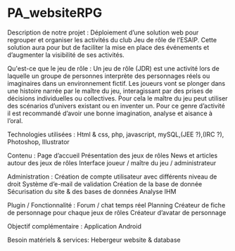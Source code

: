 # PA_websiteRPG

Description de notre projet :
    Déploiement d’une solution web pour regrouper et organiser les activités du club Jeu de rôle de l’ESAIP. Cette solution aura pour but de faciliter la mise en place des événements et d’augmenter la visibilité de ses activités.

Qu'est-ce que le jeu de rôle :
Un jeu de rôle (JDR) est une activité lors de laquelle un groupe de personnes interprète des personnages réels ou imaginaires dans un environnement fictif. Les joueurs vont se plonger dans une histoire narrée par le maître du jeu, interagissant par des prises de décisions individuelles ou collectives.
Pour cela le maître du jeu peut utiliser des scénarios d’univers existant ou en inventer un. Pour ce genre d’activité il est recommandé d’avoir une bonne imagination, analyse et aisance à l’oral.


Technologies utilisées :
Html & css, php, javascript, mySQL,(JEE ?),(IRC ?), Photoshop, Illustrator

Contenu :
Page d’accueil 
Présentation des jeux de rôles
News et articles autour des jeux de rôles
Interface joueur / maître du jeu / administrateur

Administration :
Création de compte utilisateur avec différents niveau de droit
Système d’e-mail de validation
Création de la base de donnée
Sécurisation du site & des bases de données
Analyse IHM


Plugin / Fonctionnalité :
Forum / chat temps réel 
Planning
Créateur de fiche de personnage pour chaque jeux de rôles
Créateur d’avatar de personnage


Objectif complémentaire :
Application Android


Besoin matériels & services:
Hebergeur website & database
